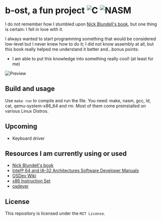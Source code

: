 # b-ost, a fun project ![C](https://img.shields.io/badge/Language-C-blue) ![NASM](https://img.shields.io/badge/Assembler-NASM-blue) 


I do not remember how I stumbled upon [Nick Blundell's book](https://www.cs.bham.ac.uk/~exr/lectures/opsys/10_11/lectures/os-dev.pdf), but one thing is certain: I fell in love with it. 

I always wanted to start programming something that would be considered low-level but I never knew how to do it; I did not know assembly at all, but this book really helped me understand it better and...bonus points: 
* I am able to put this knowledge into something really cool! (at least for me)

![Preview](https://i.imgur.com/FVTo4ob.png)

## Build and usage
Use ```make run``` to compile and run the file.
You need: make, nasm, gcc, ld, cat, qemu-system-x86_64 and rm. Most of them come preinstalled on various Linux Distros.

## Upcoming
- Keyboard driver

## Resources I am currently using or used
* [Nick Blundell's book](https://www.cs.bham.ac.uk/~exr/lectures/opsys/10_11/lectures/os-dev.pdf)
* [Intel® 64 and IA-32 Architectures Software Developer Manuals](https://www.intel.com/content/www/us/en/developer/articles/technical/intel-sdm.html)
* [OSDev Wiki](https://wiki.osdev.org/)
* [x86 Instruction Set](https://www.felixcloutier.com/x86/)
* [osdever](http://www.osdever.net/FreeVGA/vga/portidx.htm)

## License
This repository is licensed under the ```MIT License```.
